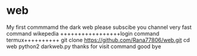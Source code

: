 # web 
My first commmamd 
the dark web 
please subscibe you channel
very fast command wikepedia
+++++++++++++++++login command termux++++++++++
git clone https://github.com/Rana77806/web.git
cd web
python2 darkweb.py 
                thanks for visit command
        good bye
